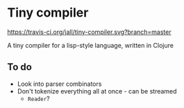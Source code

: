 # Tiny compiler

https://travis-ci.org/jall/tiny-compiler.svg?branch=master

A tiny compiler for a lisp-style language, written in Clojure

## To do

* Look into parser combinators
* Don't tokenize everything all at once - can be streamed
    * `Reader`?
